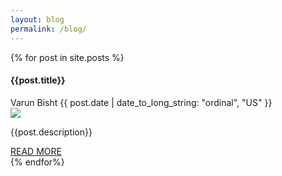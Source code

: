 ```yaml
---
layout: blog
permalink: /blog/
---
```

<div id="blog-posts">
<div class="grid-container">
{% for post in site.posts %}
<div class="card">
  <div class="card-info">
    <h4> {{post.title}} </h4>
    <span>Varun Bisht</span>  <span> <i class="far fa-clock pr-2 clock-icon"></i>{{ post.date | date_to_long_string: "ordinal", "US" }}</span>
  </div>
  <div class="bg-img">
    <img src="{{post.image}}">
  </div>
  <div class="content">    
    <p>{{post.description}}</p>
    <a href='{{post.url}}'> READ MORE</a>
  </div>
</div>
{% endfor%}
</div>
</div>
